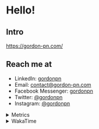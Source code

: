 # Hello!

## Intro

<https://gordon-pn.com/>

## Reach me at

- LinkedIn: [gordonpn](https://www.linkedin.com/in/gordonpn/)
- Email: [contact@gordon-pn.com](mailto:contact@gordon-pn.com)
- Facebook Messenger: [gordonpn](https://www.messenger.com/t/Gordonpn)
- Twitter: [@gordonpn](https://twitter.com/Gordonpn)
- Instagram: [@gordonpn](https://www.instagram.com/gordonpn/)

<details>
  <summary>Metrics</summary>

  <img align="center" src="https://github.com/gordonpn/gordonpn/blob/master/github-metrics.svg" alt="GitHub Metrics">

</details>

<details>
  <summary>WakaTime</summary>

  <!--START_SECTION:waka-->
📊 **This Week I Spent My Time On** 

```text
💬 Programming Languages: 
Java                     10 hrs 29 mins      █████████████████░░░░░░░░   67.72 % 
Brazil Dependency Config 2 hrs 36 mins       ████░░░░░░░░░░░░░░░░░░░░░   16.81 % 
XML                      1 hr 22 mins        ██░░░░░░░░░░░░░░░░░░░░░░░   08.86 % 
Makefile                 18 mins             ░░░░░░░░░░░░░░░░░░░░░░░░░   01.95 % 
Prettier File            13 mins             ░░░░░░░░░░░░░░░░░░░░░░░░░   01.43 % 

🔥 Editors: 
IntelliJ IDEA            15 hrs 30 mins      █████████████████████████   100.00 % 
```


 Last Updated on 30/01/2025 16:26:08 UTC
<!--END_SECTION:waka-->
</details>
